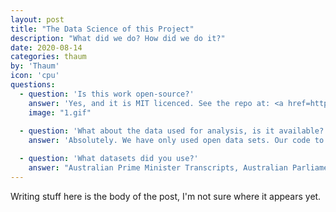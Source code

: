```yaml
---
layout: post
title: "The Data Science of this Project"
description: "What did we do? How did we do it?"
date: 2020-08-14
categories: thaum
by: 'Thaum'
icon: 'cpu'
questions:
  - question: 'Is this work open-source?'
    answer: 'Yes, and it is MIT licenced. See the repo at: <a href=https://github.com/thaum-io/language-of-knowledge>https://github.com/thaum-io/language-of-knowledge</a>'
    image: "1.gif"
    
  - question: 'What about the data used for analysis, is it available?'
    answer: 'Absolutely. We have only used open data sets. Our code to acquire and process these data sets is open source. We have also generated new datasets, and have released the datasets for NLP and our results openly and are guided by the FAIR principles.'

  - question: 'What datasets did you use?'
    answer: "Australian Prime Minister Transcripts, Australian Parliament Hansard"
---
```


Writing stuff here is the body of the post, I'm not sure where it appears yet.

